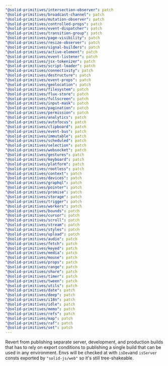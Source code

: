 ```yaml
---
"@solid-primitives/intersection-observer": patch
"@solid-primitives/broadcast-channel": patch
"@solid-primitives/mutation-observer": patch
"@solid-primitives/controlled-props": patch
"@solid-primitives/event-dispatcher": patch
"@solid-primitives/transition-group": patch
"@solid-primitives/page-visibility": patch
"@solid-primitives/resize-observer": patch
"@solid-primitives/signal-builders": patch
"@solid-primitives/active-element": patch
"@solid-primitives/event-listener": patch
"@solid-primitives/jsx-tokenizer": patch
"@solid-primitives/script-loader": patch
"@solid-primitives/connectivity": patch
"@solid-primitives/destructure": patch
"@solid-primitives/event-props": patch
"@solid-primitives/geolocation": patch
"@solid-primitives/filesystem": patch
"@solid-primitives/flux-store": patch
"@solid-primitives/fullscreen": patch
"@solid-primitives/input-mask": patch
"@solid-primitives/pagination": patch
"@solid-primitives/permission": patch
"@solid-primitives/analytics": patch
"@solid-primitives/autofocus": patch
"@solid-primitives/clipboard": patch
"@solid-primitives/event-bus": patch
"@solid-primitives/immutable": patch
"@solid-primitives/scheduled": patch
"@solid-primitives/selection": patch
"@solid-primitives/websocket": patch
"@solid-primitives/gestures": patch
"@solid-primitives/keyboard": patch
"@solid-primitives/platform": patch
"@solid-primitives/rootless": patch
"@solid-primitives/context": patch
"@solid-primitives/devices": patch
"@solid-primitives/graphql": patch
"@solid-primitives/pointer": patch
"@solid-primitives/promise": patch
"@solid-primitives/storage": patch
"@solid-primitives/trigger": patch
"@solid-primitives/workers": patch
"@solid-primitives/bounds": patch
"@solid-primitives/cursor": patch
"@solid-primitives/scroll": patch
"@solid-primitives/stream": patch
"@solid-primitives/styles": patch
"@solid-primitives/upload": patch
"@solid-primitives/audio": patch
"@solid-primitives/fetch": patch
"@solid-primitives/keyed": patch
"@solid-primitives/media": patch
"@solid-primitives/mouse": patch
"@solid-primitives/props": patch
"@solid-primitives/range": patch
"@solid-primitives/share": patch
"@solid-primitives/timer": patch
"@solid-primitives/tween": patch
"@solid-primitives/utils": patch
"@solid-primitives/date": patch
"@solid-primitives/deep": patch
"@solid-primitives/i18n": patch
"@solid-primitives/idle": patch
"@solid-primitives/memo": patch
"@solid-primitives/refs": patch
"@solid-primitives/map": patch
"@solid-primitives/raf": patch
"@solid-primitives/set": patch
---
```


Revert from publishing separate server, development, and production builds that has to rely on export conditions
to publishing a single build that can be used in any environment.
Envs will be checked at with `isDev`and `isServer` consts exported by `"solid-js/web"` so it's still tree-shakeable.
